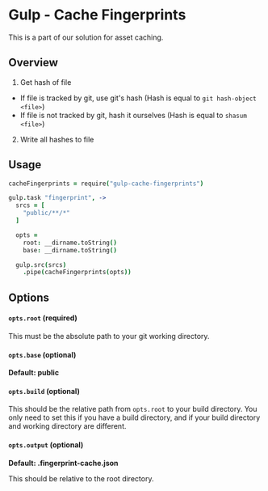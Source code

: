 # Gulp - Cache Fingerprints

This is a part of our solution for asset caching.

## Overview

1. Get hash of file
  - If file is tracked by git, use git's hash
    (Hash is equal to `git hash-object <file>`)
  - If file is not tracked by git, hash it ourselves
    (Hash is equal to `shasum <file>`)
2. Write all hashes to file

## Usage

```coffee
cacheFingerprints = require("gulp-cache-fingerprints")

gulp.task "fingerprint", ->
  srcs = [
    "public/**/*"
  ]

  opts =
    root: __dirname.toString()
    base: __dirname.toString()

  gulp.src(srcs)
    .pipe(cacheFingerprints(opts))
```

## Options

#### `opts.root` (required)

This must be the absolute path to your git working directory.

#### `opts.base` (optional)

**Default: public**

#### `opts.build` (optional)

This should be the relative path from `opts.root` to your build directory.
You only need to set this if you have a build directory,
and if your build directory and working directory are different.

#### `opts.output` (optional)

**Default: .fingerprint-cache.json**

This should be relative to the root directory.

